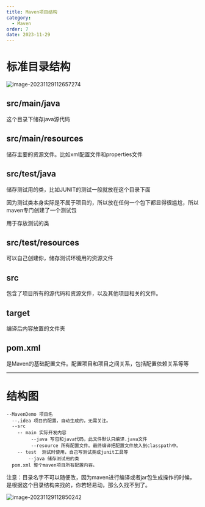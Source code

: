 ```yaml
---
title: Maven项目结构
category:
  - Maven
order: 7
date: 2023-11-29
---
```


<!-- more -->

# 标准目录结构

![image-20231129112657274](https://studyimages.oss-cn-beijing.aliyuncs.com/img/Maven/202311/202311291126517.png)

## src/main/java  

这个目录下储存java源代码

## src/main/resources 

储存主要的资源文件。比如xml配置文件和properties文件

## src/test/java 

储存测试用的类，比如JUNIT的测试一般就放在这个目录下面

因为测试类本身实际是不属于项目的，所以放在任何一个包下都显得很尴尬，所以maven专门创建了一个测试包

用于存放测试的类

## src/test/resources 

可以自己创建你，储存测试环境用的资源文件

## src

包含了项目所有的源代码和资源文件，以及其他项目相关的文件。

## target 

编译后内容放置的文件夹

## pom.xml 

是Maven的基础配置文件。配置项目和项目之间关系，包括配置依赖关系等等

---

# 结构图

```
--MavenDemo 项目名
  --.idea 项目的配置，自动生成的，无需关注。
  --src
    -- main 实际开发内容
         --java 写包和java代码，此文件默认只编译.java文件
         --resource 所有配置文件。最终编译把配置文件放入到classpath中。
    -- test  测试时使用，自己写测试类或junit工具等
        --java 储存测试用的类
  pom.xml 整个maven项目所有配置内容。
```

注意：目录名字不可以随便改，因为maven进行编译或者jar包生成操作的时候，是根据这个目录结构来找的，你若轻易动，那么久找不到了。

![image-20231129112850242](https://studyimages.oss-cn-beijing.aliyuncs.com/img/Maven/202311/202311291128574.png)